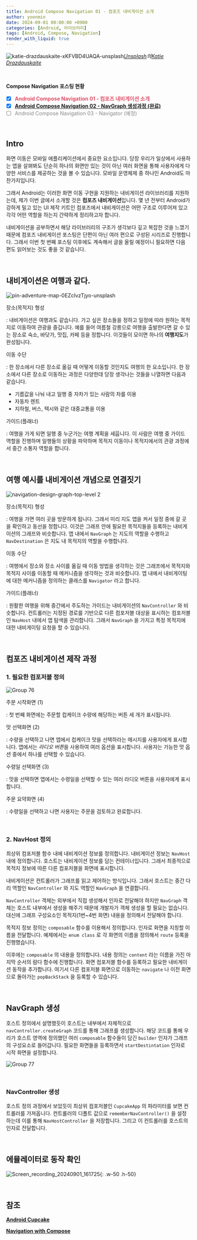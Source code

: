 ```yaml
---
title: Android Compose Navigation 01 - 컴포즈 내비게이션 소개 
author: yoonmin
date: 2024-09-01 00:00:00 +0900
categories: [Android, 라이브러리]
tags: [Android, Compose, Navigation]
render_with_liquid: true
---
```


![katie-drazdauskaite-xKFVBD4UAQA-unsplash](https://gist.github.com/user-attachments/assets/fe06427a-bba4-4d35-9dfd-f344ceef4022)_[Unsplash](https://unsplash.com/ko/사진/자동차-내부지도-차트의-매크로-사진-xKFVBD4UAQA?utm_content=creditCopyText&utm_medium=referral&utm_source=unsplash)의[Katie Drazdauskaite](https://unsplash.com/ko/@kotrad?utm_content=creditCopyText&utm_medium=referral&utm_source=unsplash)_

​		

**Compose Navigation 포스팅 현황**

+ [x] <span style="color: #e05069">**Android Compose Navigation 01 - 컴포즈 내비게이션 소개**</span>
+ [x] <span style="color: #e05069">**[Android Compose Navigation 02 - NavGraph 생성과정 (완료)](https://yoon-min.github.io/posts/ComposeNavigation2/)** </span>
+ [ ] <span style="color: #898989">Android Compose Navigation 03 - Navigator (예정)</span>

​		

## Intro

화면 이동은 모바일 애플리케이션에서 중요한 요소입니다. 당장 우리가 일상에서 사용하는 앱을 살펴봐도 단순히 하나의 화면만 있는 것이 아닌 여러 화면을 통해 사용자에게 다양한 서비스를 제공하는 것을 볼 수 있습니다. 모바일 운영체제 중 하나인 Android도 마찬가지입니다. 

그래서 Android는 이러한 화면 이동 구현을 지원하는 내비게이션 라이브러리를 지원하는데, 제가 이번 글에서 소개할 것은 **컴포즈 내비게이션**입니다. 몇 년 전부터 Android가 강하게 밀고 있는 UI 제작 키트인 컴포즈에서 내비게이션은 어떤 구조로 이루어져 있고 각각 어떤 역할을 하는지 간략하게 정리하고자 합니다.

내비게이션을 공부하면서 해당 라이브러리의 구조가 생각보다 깊고 복잡한 것을 느꼈기 때문에 컴포즈 내비게이션 포스팅은 단편이 아닌 여러 편으로 구성된 시리즈로 진행합니다. 그래서 이번 첫 번째 포스팅 이후에도 계속해서 글을 올릴 예정이니 필요하면 다음 편도 읽어보는 것도 좋을 것 같습니다.

​		

## 내비게이션은 여행과 같다.

![pin-adventure-map-0EZcIvzTjyo-unsplash](https://github.com/user-attachments/assets/83ade4b6-1e6a-4e9f-b856-677fda87d9ca)

장소(목적지) 형성

: 내비게이션은 여행과도 같습니다. 가고 싶은 장소들을 정하고 일정에 따라 원하는 목적지로 이동하여 관광을 즐깁니다. 예를 들어 여름철 강릉으로 여행을 출발한다면 갈 수 있는 장소로 숙소, 바닷가, 맛집, 카페 등을 정합니다. 이것들이 모이면 하나의 **여행지도**가 완성됩니다.

이동 수단

: 한 장소에서 다른 장소로 옮길 때 어떻게 이동할 것인지도 여행의 한 요소입니다. 한 장소에서 다른 장소로 이동하는 과정은 다양한데 당장 생각나는 것들을 나열하면 다음과 같습니다.

- 기름값을 나눠 내고 일행 중 자차가 있는 사람의 차를 이용
- 자동차 렌트
- 지하철, 버스, 택시와 같은 대중교통을 이용

가이드(플래너)

: 여행을 가게 되면 일행 중 누군가는 여행 계획을 세웁니다. 이 사람은 여행 중 가이드 역할을 진행하며 일행들의 상황을 파악하며 목적지 이동이나 목적지에서의 관광 과정에서 중간 소통자 역할을 합니다.

​		

## 여행 예시를 내비게이션 개념으로 연결짓기

![navigation-design-graph-top-level 2](https://github.com/user-attachments/assets/62feccf3-21d9-468d-92b6-47784def000c)

장소(목적지) 형성

: 여행을 가면 여러 곳을 방문하게 됩니다. 그래서 미리 지도 앱을 켜서 일정 중에 갈 곳을 확인하고 동선을 정합니다. 이것은 그래프 안에 필요한 목적지들을 등록하는 내비게이션의 그래프와 비슷합니다. 앱 내에서 `NavGraph` 는 지도의 역할을 수행하고 `NavDestination` 은 지도 내 목적지의 역할을 수행합니다.

이동 수단

: 여행에서 장소와 장소 사이를 옮길 때 이동 방법을 생각하는 것은 그래프에서 목적지와 목적지 사이를 이동할 때 메커니즘을 생각하는 것과 비슷합니다. 앱 내에서 내비게이팅에 대한 메커니즘을 정의하는 클래스를 `Navigator` 라고 합니다.

가이드(플래너)

: 원활한 여행을 위해 중간에서 주도하는 가이드는 내비게이션의 `NavController` 와 비슷합니다. 컨트롤러는 지정된 경로를 기반으로 다른 컴포저블 대상을 표시하는 컴포저블인 `NavHost` 내에서 앱 탐색을 관리합니다. 그래서 `NavGraph` 을 가지고 특정 목적지에 대한 내비게이팅 요청을 할 수 있습니다.

​				

## 컴포즈 내비게이션 제작 과정

### 1. 필요한 컴포저블 정의

![Group 76](https://github.com/user-attachments/assets/fc597814-0b9f-4a8e-beb1-679a97872c6e)

주문 시작화면 (1)

: 첫 번째 화면에는 주문할 컵케이크 수량에 해당하는 버튼 세 개가 표시됩니다.

맛 선택화면 (2)

: 수량을 선택하고 나면 앱에서 컵케이크 맛을 선택하라는 메시지를 사용자에게 표시합니다. 앱에서는 *라디오 버튼*을 사용하여 여러 옵션을 표시합니다. 사용자는 가능한 맛 옵션 중에서 하나를 선택할 수 있습니다.

수령일 선택화면 (3)

: 맛을 선택하면 앱에서는 수령일을 선택할 수 있는 여러 라디오 버튼을 사용자에게 표시합니다.

주문 요약화면 (4)

: 수령일을 선택하고 나면 사용자는 주문을 검토하고 완료합니다.

​		

### 2. NavHost 정의

<script src="https://gist.github.com/Yoon-Min/2fd995db0c495dafee855b2d416bd379.js"></script>

최상위 컴포저블 함수 내에 내비게이션 정보를 정의합니다. 내비게이션 정보는 `NavHost` 내에 정의합니다. 호스트는 내비게이션 정보를 담는 컨테이너입니다. 그래서 최종적으로 목적지 정보에 따른 다른 컴포저블을 화면에 표시합니다.

<script src="https://gist.github.com/Yoon-Min/ad976f50fcf53a113d975573b37919cc.js"></script>

내비게이션은 컨트롤러가 그래프를 읽고 제어하는 방식입니다. 그래서 호스트는 중간 다리 역할인 `NavController` 와 지도 역할인 `NavGraph` 을 연결합니다.

`NavController` 객체는 외부에서 직접 생성해서 인자로 전달해야 하지만 `NavGraph` 객체는 호스트 내부에서 생성을 해주기 때문에 개발자가 객체 생성을 할 필요는 없습니다. 대신에 그래프 구성요소인 목적지(1번~4번 화면) 내용을 정의해서 전달해야 합니다.

<script src="https://gist.github.com/Yoon-Min/50488e6e84f841958c92cd5dd7e79acc.js"></script>

목적지 정보 정의는 `composable` 함수를 이용해서 정의합니다. 인자로 화면을 지칭할 이름을 전달합니다. 예제에서는 `enum class` 로 각 화면의 이름을 정의해서 `route` 등록을 진행했습니다.

<script src="https://gist.github.com/Yoon-Min/56ad69e687c06a26fc78f9cdefd81735.js"></script> 

이후에는 `composable` 의 내용을 정의합니다. 내용 정의는 `content` 라는 이름을 가진 마지막 순서의 람다 함수에 진행합니다. 화면 컴포저블 함수를 등록하고 필요한 내비게이션 동작을 추가합니다. 여기서 다른 컴포저블 화면으로 이동하는 `navigate` 나 이전 화면으로 돌아가는 `popBackStack` 을 등록할 수 있습니다.

​		

## NavGraph 생성

<script src="https://gist.github.com/Yoon-Min/ad976f50fcf53a113d975573b37919cc.js"></script>

호스트 정의에서 설명했듯이 호스트는 내부에서 자체적으로 `navController.createGraph` 코드를 통해 그래프를 생성합니다. 해당 코드를 통해 우리가 호스트 영역에 정의했던 여러 `composable` 함수들이 담긴 `builder` 인자가 그래프의 구성요소로 들어갑니다. 필요한 화면들을 등록하면서 `startDestintation` 인자로 시작 화면을 설정합니다.

![Group 77](https://gist.github.com/user-attachments/assets/4c36c0c6-bdf4-4b4d-b086-eda8fb0a4bb7)

​		

### NavController 생성

<script src="https://gist.github.com/Yoon-Min/f6c36177d87a03e9049dcabcc118f165.js"></script>

호스트 정의 과정에서 보았듯이 최상위 컴포저블인 `CupcakeApp` 의 파라미터를 보면 컨트롤러를 가져옵니다. 컨트롤러의 디폴트 값으로 `rememberNavController()` 을 설정하는데 이를 통해 `NavHostController` 을 저장합니다. 그리고 이 컨트롤러를 호스트의 인자로 전달합니다.

​		

## 에뮬레이터로 동작 확인

![Screen_recording_20240901_161725](https://gist.github.com/user-attachments/assets/62b085b9-8f29-4b14-a622-672325ffdae9){: .w-50 .h-50}

​		

## 참조

[**Android Cupcake**](https://developer.android.com/codelabs/basic-android-kotlin-compose-navigation?hl=ko&continue=https%3A%2F%2Fdeveloper.android.com%2Fcourses%2Fpathways%2Fandroid-basics-compose-unit-4-pathway-2%3Fhl%3Dko%23codelab-https%3A%2F%2Fdeveloper.android.com%2Fcodelabs%2Fbasic-android-kotlin-compose-navigation#0)

[**Navigation with Compose**](https://developer.android.com/develop/ui/compose/navigation?authuser=1&hl=ko)
